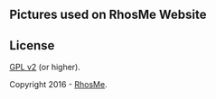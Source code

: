 Pictures used on RhosMe Website
-------------------------------

License
-------
[GPL v2](http://www.gnu.org/licenses/gpl-2.0.html) (or higher).

Copyright 2016 - [RhosMe](http://rhos.me).
